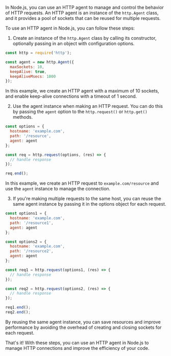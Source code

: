 

In Node.js, you can use an HTTP agent to manage and control the behavior of HTTP requests. An HTTP agent is an instance of the `http.Agent` class, and it provides a pool of sockets that can be reused for multiple requests.

To use an HTTP agent in Node.js, you can follow these steps:

1. Create an instance of the `http.Agent` class by calling its constructor, optionally passing in an object with configuration options.

```javascript
const http = require('http');

const agent = new http.Agent({
  maxSockets: 10,
  keepAlive: true,
  keepAliveMsecs: 1000
});
```

In this example, we create an HTTP agent with a maximum of 10 sockets, and enable keep-alive connections with a timeout of 1 second.

2. Use the agent instance when making an HTTP request. You can do this by passing the `agent` option to the `http.request()` or `http.get()` methods.

```javascript
const options = {
  hostname: 'example.com',
  path: '/resource',
  agent: agent
};

const req = http.request(options, (res) => {
  // handle response
});

req.end();
```

In this example, we create an HTTP request to `example.com/resource` and use the `agent` instance to manage the connection.

3. If you're making multiple requests to the same host, you can reuse the same agent instance by passing it in the options object for each request.

```javascript
const options1 = {
  hostname: 'example.com',
  path: '/resource1',
  agent: agent
};

const options2 = {
  hostname: 'example.com',
  path: '/resource2',
  agent: agent
};

const req1 = http.request(options1, (res) => {
  // handle response
});

const req2 = http.request(options2, (res) => {
  // handle response
});

req1.end();
req2.end();
```

By reusing the same agent instance, you can save resources and improve performance by avoiding the overhead of creating and closing sockets for each request.

That's it! With these steps, you can use an HTTP agent in Node.js to manage HTTP connections and improve the efficiency of your code.
